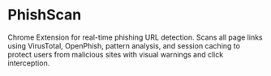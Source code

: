 # PhishScan
Chrome Extension for real-time phishing URL detection. Scans all page links using VirusTotal, OpenPhish, pattern analysis, and session caching to protect users from malicious sites with visual warnings and click interception.
